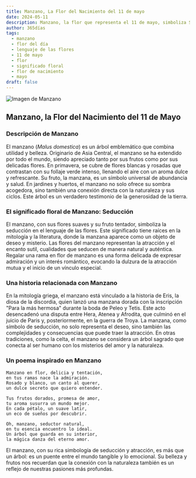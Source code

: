 ```yaml
---
title: Manzano, La Flor del Nacimiento del 11 de mayo
date: 2024-05-11
description: Manzano, la flor que representa el 11 de mayo, simboliza Seducción. Descubre su fascinante historia, significado en el lenguaje de las flores y una poesía que celebra su belleza.
author: 365días
tags:
  - manzano
  - flor del día
  - lenguaje de las flores
  - 11 de mayo
  - flor
  - significado floral
  - flor de nacimiento
  - mayo
draft: false
---
```


![Imagen de Manzano](https://cdn.pixabay.com/photo/2022/04/20/20/23/flowers-7146137_1280.jpg#center)


## Manzano, la Flor del Nacimiento del 11 de Mayo

### Descripción de Manzano

El manzano (_Malus domestica_) es un árbol emblemático que combina utilidad y belleza. Originario de Asia Central, el manzano se ha extendido por todo el mundo, siendo apreciado tanto por sus frutos como por sus delicadas flores. En primavera, se cubre de flores blancas y rosadas que contrastan con su follaje verde intenso, llenando el aire con un aroma dulce y refrescante. Su fruto, la manzana, es un símbolo universal de abundancia y salud. En jardines y huertos, el manzano no solo ofrece su sombra acogedora, sino también una conexión directa con la naturaleza y sus ciclos. Este árbol es un verdadero testimonio de la generosidad de la tierra.

### El significado floral de Manzano: Seducción

El manzano, con sus flores suaves y su fruto tentador, simboliza la seducción en el lenguaje de las flores. Este significado tiene raíces en la mitología y la literatura, donde la manzana aparece como un objeto de deseo y misterio. Las flores del manzano representan la atracción y el encanto sutil, cualidades que seducen de manera natural y auténtica. Regalar una rama en flor de manzano es una forma delicada de expresar admiración y un interés romántico, evocando la dulzura de la atracción mutua y el inicio de un vínculo especial.

### Una historia relacionada con Manzano

En la mitología griega, el manzano está vinculado a la historia de Eris, la diosa de la discordia, quien lanzó una manzana dorada con la inscripción "Para la más hermosa" durante la boda de Peleo y Tetis. Este acto desencadenó una disputa entre Hera, Atenea y Afrodita, que culminó en el juicio de Paris y, posteriormente, en la guerra de Troya. La manzana, como símbolo de seducción, no solo representa el deseo, sino también las complejidades y consecuencias que puede traer la atracción. En otras tradiciones, como la celta, el manzano se considera un árbol sagrado que conecta al ser humano con los misterios del amor y la naturaleza.

### Un poema inspirado en Manzano

```
Manzano en flor, delicia y tentación,  
en tus ramas nace la admiración.  
Rosado y blanco, un canto al querer,  
un dulce secreto que quiero entender.  

Tus frutos dorados, promesa de amor,  
tu aroma susurra un mundo mejor.  
En cada pétalo, un suave latir,  
un eco de sueños por descubrir.  

Oh, manzano, seductor natural,  
en tu esencia encuentro lo ideal.  
Un árbol que guarda en su interior,  
la mágica danza del eterno amor.  
```

El manzano, con su rica simbología de seducción y atracción, es más que un árbol: es un puente entre el mundo tangible y lo emocional. Su belleza y frutos nos recuerdan que la conexión con la naturaleza también es un reflejo de nuestras pasiones más profundas.